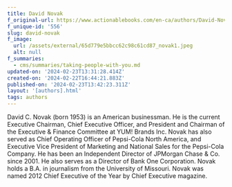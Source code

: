 ```yaml
---
title: David Novak
f_original-url: https://www.actionablebooks.com/en-ca/authors/David-Novak/
f_unique-id: '556'
slug: david-novak
f_image:
  url: /assets/external/65d779e5bbcc62c98c61cd87_novak1.jpeg
  alt: null
f_summaries:
  - cms/summaries/taking-people-with-you.md
updated-on: '2024-02-23T13:31:28.414Z'
created-on: '2024-02-22T16:44:21.883Z'
published-on: '2024-02-23T13:42:23.311Z'
layout: '[authors].html'
tags: authors
---
```


David C. Novak (born 1953) is an American businessman. He is the current Executive Chairman, Chief Executive Officer, and President and Chairman of the Executive & Finance Committee at YUM! Brands Inc. Novak has also served as Chief Operating Officer of Pepsi-Cola North America, and Executive Vice President of Marketing and National Sales for the Pepsi-Cola Company. He has been an Independent Director of JPMorgan Chase & Co. since 2001. He also serves as a Director of Bank One Corporation. Novak holds a B.A. in journalism from the University of Missouri. Novak was named 2012 Chief Executive of the Year by Chief Executive magazine.
